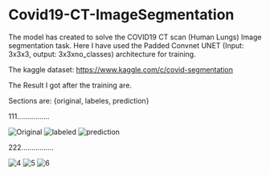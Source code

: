 # Covid19-CT-ImageSegmentation

The model has created to solve the COVID19 CT scan (Human Lungs) Image segmentation task. Here I have used the Padded Convnet UNET (Input: 3x3x3, output: 3x3xno_classes) architecture for training.

The kaggle dataset: https://www.kaggle.com/c/covid-segmentation

The Result I got after the training are.

Sections are: {original, labeles, prediction}

111................

![Original](https://user-images.githubusercontent.com/75822824/149130504-bb95baca-843c-49e4-b0e0-d6a36dd302cc.png)
![labeled](https://user-images.githubusercontent.com/75822824/149130506-66ef808f-3666-40f8-a5df-7061a6c199ed.png)
![prediction](https://user-images.githubusercontent.com/75822824/149130509-64c2430b-26aa-4003-b0bd-4b5d40c9d9e4.png)

222................

![4](https://user-images.githubusercontent.com/75822824/149133795-5b1ae6a2-61f3-48a5-b34b-2543d2413ea4.png)
![5](https://user-images.githubusercontent.com/75822824/149133807-bc6fba3b-fc07-4537-afb3-9c645bda2bde.png)
![6](https://user-images.githubusercontent.com/75822824/149133817-b3d5cbad-b313-44ac-82ba-d8b7a55f372b.png)
